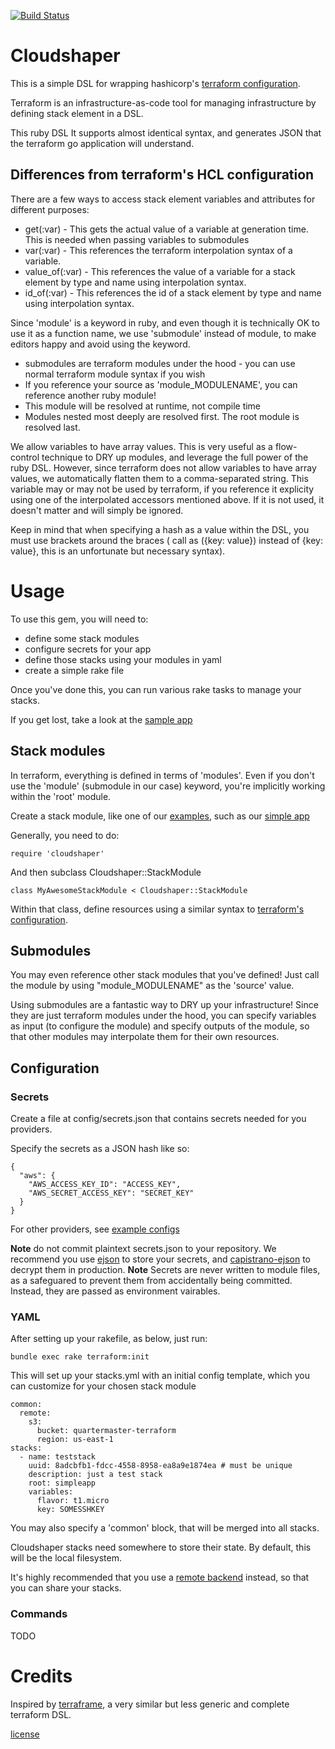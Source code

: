 [![Build Status](https://travis-ci.org/dalehamel/cloudshaper.svg)](https://travis-ci.org/dalehamel/cloudshaper)

# Cloudshaper

This is a simple DSL for wrapping hashicorp's [terraform configuration](https://terraform.io/docs/configuration/index.html).

Terraform is an infrastructure-as-code tool for managing infrastructure by defining stack element in a DSL.

This ruby DSL It supports almost identical syntax, and generates JSON that the terraform go application will understand.

## Differences from terraform's HCL configuration

There are a few ways to access stack element variables and attributes for different purposes:

* get(:var) - This gets the actual value of a variable at generation time. This is needed when passing variables to submodules
* var(:var) - This references the terraform interpolation syntax of a variable.
* value\_of(:var) - This references the value of a variable for a stack element by type and name using interpolation syntax.
* id\_of(:var) - This references the id of a stack element by type and name using interpolation syntax.

Since 'module' is a keyword in ruby, and even though it is technically OK to use it as a function name, we use 'submodule' instead of module, to make editors happy and avoid using the keyword.
* submodules are terraform modules under the hood - you can use normal terraform module syntax if you wish
* If you reference your source as 'module\_MODULENAME', you can reference another ruby module!
 * This module will be resolved at runtime, not compile time
 * Modules nested most deeply are resolved first. The root module is resolved last.

We allow variables to have array values. This is very useful as a flow-control technique to DRY up modules, and leverage the full power of the ruby DSL.
However, since terraform does not allow variables to have array values, we automatically flatten them to a comma-separated string. This variable may or may not be used by terraform, if you reference it explicity using one of the interpolated accessors mentioned above. If it is not used, it doesn't matter and will simply be ignored.

Keep in mind that when specifying a hash as a value within the DSL, you must use brackets around the braces ( call as ({key: value}) instead of {key: value}, this is an unfortunate but necessary syntax).

# Usage

To use this gem, you will need to:

* define some stack modules
* configure secrets for your app
* define those stacks using your modules in yaml
* create a simple rake file

Once you've done this, you can run various rake tasks to manage your stacks.

If you get lost, take a look at the [sample app](https://github.com/dalehamel/terraform_dsl_sample)

## Stack modules

In terraform, everything is defined in terms of 'modules'. Even if you don't use the 'module' (submodule in our case) keyword, you're implicitly working within the 'root' module.

Create a stack module, like one of our [examples](examples), such as our [simple app](examples/simple_app.rb)

Generally, you need to do:

```
require 'cloudshaper'
```

And then subclass Cloudshaper::StackModule

```
class MyAwesomeStackModule < Cloudshaper::StackModule
```

Within that class, define resources using a similar syntax to [terraform's configuration](https://terraform.io/docs/configuration/index.html).

## Submodules

You may even reference other stack modules that you've defined! Just call the module by using "module\_MODULENAME" as the 'source' value.

Using submodules are a fantastic way to DRY up your infrastructure! Since they are just terraform modules under the hood, you can specify variables as input (to configure the module) and specify outputs of the module, so that other modules may interpolate them for their own resources.

## Configuration

### Secrets

Create a file at config/secrets.json that contains secrets needed for you providers.

Specify the secrets as a JSON hash like so:

```
{
  "aws": {
    "AWS_ACCESS_KEY_ID": "ACCESS_KEY",
    "AWS_SECRET_ACCESS_KEY": "SECRET_KEY"
  }
}
```

For other providers, see [example configs](examples/secretconfig)

**Note** do not commit plaintext secrets.json to your repository. We recommend you use [ejson](https://github.com/Shopify/ejson) to store your secrets, and [capistrano-ejson](https://github.com/Shopify/capistrano-ejson) to decrypt them in production.
**Note** Secrets are never written to module files, as a safeguared to prevent them from accidentally being committed. Instead, they are passed as environment vairables.

### YAML

After setting up your rakefile, as below, just run:

```
bundle exec rake terraform:init
```

This will set up your stacks.yml with an initial config template, which you can customize for your chosen stack module

```
common:
  remote:
    s3:
      bucket: quartermaster-terraform
      region: us-east-1
stacks:
  - name: teststack
    uuid: 8adcbfb1-fdcc-4558-8958-ea8a9e1874ea # must be unique
    description: just a test stack
    root: simpleapp
    variables:
      flavor: t1.micro
      key: SOMESSHKEY
```

You may also specify a 'common' block, that will be merged into all stacks.

Cloudshaper stacks need somewhere to store their state. By default, this will be the local filesystem.

It's highly recommended that you use a [remote backend](https://www.terraform.io/docs/commands/remote-config.html) instead, so that you can share your stacks.

### Commands

TODO

# Credits

Inspired by [terraframe](https://github.com/eropple/terraframe), a very similar but less generic and complete terraform DSL.

[license](LICENSE)

